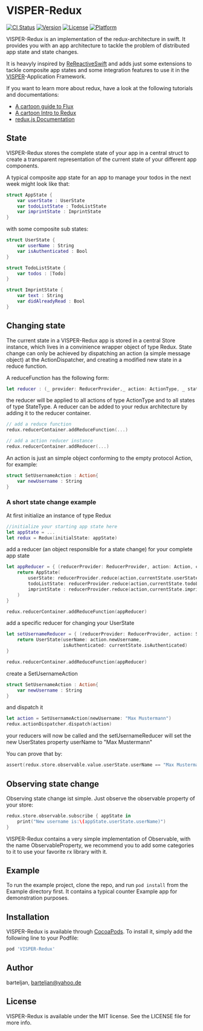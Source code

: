 # VISPER-Redux

[![CI Status](http://img.shields.io/travis/barteljan/VISPER-Redux.svg?style=flat)](https://travis-ci.org/barteljan/VISPER-Redux)
[![Version](https://img.shields.io/cocoapods/v/VISPER-Redux.svg?style=flat)](http://cocoapods.org/pods/VISPER-Redux)
[![License](https://img.shields.io/cocoapods/l/VISPER-Redux.svg?style=flat)](http://cocoapods.org/pods/VISPER-Redux)
[![Platform](https://img.shields.io/cocoapods/p/VISPER-Redux.svg?style=flat)](http://cocoapods.org/pods/VISPER-Redux)

VISPER-Redux is an implementation of the redux-architecture in swift. 
It provides you with an app architecture to tackle the problem of distributed app state and state changes.

It is heavyly inspired by [ReReactiveSwift](https://github.com/ReSwift/ReactiveReSwift) and adds just some extensions to tackle composite app states and some integration features to use it in the [VISPER](https://github.com/barteljan/VISPER)-Application Framework.


If you want to learn more about redux, have a look at the following tutorials and documentations:

* [A cartoon guide to Flux](https://code-cartoons.com/a-cartoon-guide-to-flux-6157355ab207)
* [A cartoon Intro to Redux](https://code-cartoons.com/a-cartoon-intro-to-redux-3afb775501a6)
* [redux.js Documentation](http://redux.js.org/docs/introduction/)

## State

VISPER-Redux stores the complete state of your app in a central struct to create a transparent representation of the current state of your different app components.

A typical composite app state for an app to manage your todos in the next week might look like that: 

```swift
struct AppState {
    var userState : UserState
    var todoListState : TodoListState
    var imprintState : ImprintState
}
```

with some composite sub states:

```swift
struct UserState {
    var userName : String
    var isAuthenticated : Bool
}
```

```swift
struct TodoListState {
    var todos : [Todo]
}
```
```swift
struct ImprintState {
    var text : String
    var didAlreadyRead : Bool
}
```

## Changing state 

The current state in a VISPER-Redux app is stored in a central Store instance, which lives in a convinience wrapper object of type Redux. 
State change can only be achieved by dispatching an action (a simple message object) at the ActionDispatcher, and creating a modified new state in a reduce function.

A reduceFunction has the following form:

```swift
let reducer : (_ provider: ReducerProvider,_ action: ActionType, _ state: StateType) -> StateType
```

the reducer will be applied to all actions of type ActionType and to all states of type StateType.
A reducer can be added to your redux architecture by adding it to the reducer container.

```swift
// add a reduce function
redux.reducerContainer.addReduceFunction(...)
```

```swift
// add a action reducer instance
redux.reducerContainer.addReducer(...)
```



An action is just an simple object conforming to the empty protocol Action, for example:

```swift
struct SetUsernameAction : Action{
    var newUsername : String
}
```

### A short state change example

At first initialize an instance of type Redux 

```swift
//initialize your starting app state here
let appState = ...
let redux = Redux(initialState: appState)
```

add a reducer (an object responsible for a state change) for your complete app state

```swift
let appReducer = { (reducerProvider: ReducerProvider, action: Action, currentState: AppState) -> AppState in
    return AppState(
        userState: reducerProvider.reduce(action,currentState.userState),
        todoListState: reducerProvider.reduce(action,currentState.todoListState),
        imprintState : reducerProvider.reduce(action,currentState.imprintState)
    )
}

redux.reducerContainer.addReduceFunction(appReducer)

```

add a specific reducer for changing your UserState

```swift
let setUsernameReducer = { (reducerProvider: ReducerProvider, action: SetUsernameAction, currentState: UserState) -> AppState in
    return UserState(userName: action.newUsername,
                     isAuthenticated: currentState.isAuthenticated)
}

redux.reducerContainer.addReduceFunction(appReducer)
```

create a SetUsernameAction 

```swift
struct SetUsernameAction : Action{
    var newUsername : String
}
```

and dispatch it 

```swift
let action = SetUsernameAction(newUsername: "Max Mustermann")
redux.actionDispatcher.dispatch(action)
```

your reducers will now be called and the setUsernameReducer will set the new UserStates property userName to "Max Mustermann"


You can prove that by:

```swift
assert(redux.store.observable.value.userState.userName == "Max Mustermann")
```

## Observing state change

Observing state change ist simple. Just observe the observable property of your store:

```swift
redux.store.observable.subscribe { appState in
    print("New username is:\(appState.userState.userName)")                                   
}
```

VISPER-Redux contains a very simple implementation of Observable, with the name ObservableProperty, we recommend you to add some categories to it to use your favorite rx library with it.

## Example

To run the example project, clone the repo, and run `pod install` from the Example directory first. It contains a typical counter Example app for demonstration purposes.


## Installation

VISPER-Redux is available through [CocoaPods](http://cocoapods.org). To install
it, simply add the following line to your Podfile:

```ruby
pod 'VISPER-Redux'
```

## Author

barteljan, barteljan@yahoo.de

## License

VISPER-Redux is available under the MIT license. See the LICENSE file for more info.
